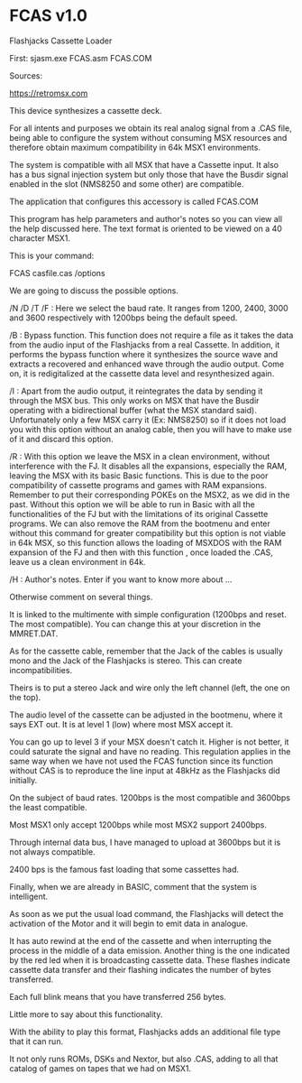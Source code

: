 # FCAS v1.0
 Flashjacks Cassette Loader

First:
sjasm.exe FCAS.asm FCAS.COM


Sources:

https://retromsx.com


This device synthesizes a cassette deck. 

For all intents and purposes we obtain its real analog signal from a .CAS file, being able to configure the system without consuming MSX resources and therefore obtain maximum compatibility in 64k MSX1 environments.

The system is compatible with all MSX that have a Cassette input. It also has a bus signal injection system but only those that have the Busdir signal enabled in the slot (NMS8250 and some other) are compatible.

The application that configures this accessory is called FCAS.COM

This program has help parameters and author's notes so you can view all the help discussed here. The text format is oriented to be viewed on a 40 character MSX1.

This is your command:

FCAS casfile.cas /options

We are going to discuss the possible options.

/N /D /T /F : Here we select the baud rate. It ranges from 1200, 2400, 3000 and 3600 respectively with 1200bps being the default speed.

/B : Bypass function. This function does not require a file as it takes the data from the audio input of the Flashjacks from a real Cassette. In addition, it performs the bypass function where it synthesizes the source wave and extracts a recovered and enhanced wave through the audio output. Come on, it is redigitalized at the cassette data level and resynthesized again.

/I : Apart from the audio output, it reintegrates the data by sending it through the MSX bus. This only works on MSX that have the Busdir operating with a bidirectional buffer (what the MSX standard said). Unfortunately only a few MSX carry it (Ex: NMS8250) so if it does not load you with this option without an analog cable, then you will have to make use of it and discard this option.

/R : With this option we leave the MSX in a clean environment, without interference with the FJ. It disables all the expansions, especially the RAM, leaving the MSX with its basic Basic functions. This is due to the poor compatibility of cassette programs and games with RAM expansions. Remember to put their corresponding POKEs on the MSX2, as we did in the past. Without this option we will be able to run in Basic with all the functionalities of the FJ but with the limitations of its original Cassette programs. We can also remove the RAM from the bootmenu and enter without this command for greater compatibility but this option is not viable in 64k MSX, so this function allows the loading of MSXDOS with the RAM expansion of the FJ and then with this function , once loaded the .CAS, leave us a clean environment in 64k.

/H : Author's notes. Enter if you want to know more about ...
 
Otherwise comment on several things.

It is linked to the multimente with simple configuration (1200bps and reset. The most compatible). You can change this at your discretion in the MMRET.DAT.

As for the cassette cable, remember that the Jack of the cables is usually mono and the Jack of the Flashjacks is stereo. This can create incompatibilities. 

Theirs is to put a stereo Jack and wire only the left channel (left, the one on the top).

The audio level of the cassette can be adjusted in the bootmenu, where it says EXT out. It is at level 1 (low) where most MSX accept it. 

You can go up to level 3 if your MSX doesn't catch it. Higher is not better, it could saturate the signal and have no reading. This regulation applies in the same way when we have not used the FCAS function since its function without CAS is to reproduce the line input at 48kHz as the Flashjacks did initially.

On the subject of baud rates. 1200bps is the most compatible and 3600bps the least compatible. 

Most MSX1 only accept 1200bps while most MSX2 support 2400bps. 

Through internal data bus, I have managed to upload at 3600bps but it is not always compatible. 

2400 bps is the famous fast loading that some cassettes had.

Finally, when we are already in BASIC, comment that the system is intelligent. 

As soon as we put the usual load command, the Flashjacks will detect the activation of the Motor and it will begin to emit data in analogue. 

It has auto rewind at the end of the cassette and when interrupting the process in the middle of a data emission.
Another thing is the one indicated by the red led when it is broadcasting cassette data. These flashes indicate cassette data transfer and their flashing indicates the number of bytes transferred. 

Each full blink means that you have transferred 256 bytes.

Little more to say about this functionality. 

With the ability to play this format, Flashjacks adds an additional file type that it can run. 

It not only runs ROMs, DSKs and Nextor, but also .CAS, adding to all that catalog of games on tapes that we had on MSX1.
